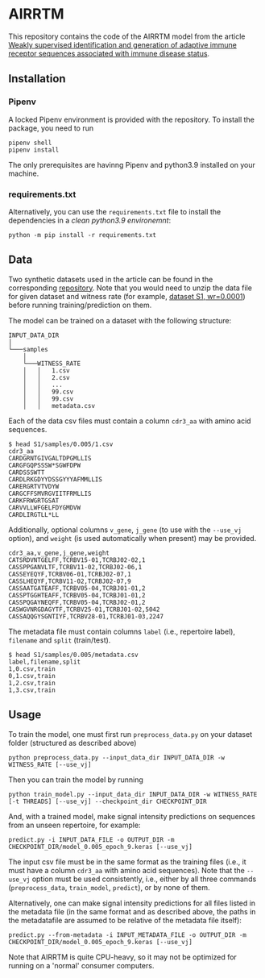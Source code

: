 # AIRRTM


This repository contains the code of the AIRRTM model from the article [Weakly supervised identification and generation of adaptive immune receptor sequences associated with immune disease status](https://www.biorxiv.org/content/10.1101/2023.09.24.558823v1). 

## Installation

### Pipenv
A locked Pipenv environment is provided with the repository.
To install the package, you need to run 
```shell
pipenv shell
pipenv install
```
The only prerequisites are havinng Pipenv and python3.9 installed on your machine.

### requirements.txt
Alternatively, you can use the `requirements.txt` file to install the dependencies in a *clean python3.9 environemnt*:
```shell
python -m pip install -r requirements.txt
```


## Data
Two synthetic datasets used in the article can be found in the corresponding [repository](https://github.com/csi-greifflab/airrtm_data). Note that you would need to unzip the data file for given dataset and witness rate (for example, [dataset S1, wr=0.0001](https://github.com/csi-greifflab/airrtm_data/blob/main/S1/samples/0.0001/data.zip)) before running training/prediction on them.

The model can be trained on a dataset with the following structure:
```
INPUT_DATA_DIR
│
└───samples
    │
    └───WITNESS_RATE
    │   │   1.csv
    │   │   2.csv
    │   │   ...
    │   │   99.csv
    │   │   99.csv
    │   │   metadata.csv
```

Each of the data csv files must contain a column `cdr3_aa` with amino acid sequences.
```
$ head S1/samples/0.005/1.csv
cdr3_aa
CARDGRNTGIVGALTDPGMLLIS
CARGFGQPSSSW*SGWFDPW
CARDSSSWTT
CARDLRKGDYYDSSGYYYAFMMLLIS
CARERGRTVTVDYW
CARGCFFSMVRGVIITFRMLLIS
CARKFRWGRTGSAT
CARVVLLWFGELFDYGMDVW
CARDLIRGTLL*LL
```

Additionally, optional columns `v_gene`, `j_gene` (to use with the `--use_vj` option), and `weight` (is used automatically when present) may be provided. 
```
cdr3_aa,v_gene,j_gene,weight
CATSRDVNTGELFF,TCRBV15-01,TCRBJ02-02,1
CASSPPGANVLTF,TCRBV11-02,TCRBJ02-06,1
CASSEYEQYF,TCRBV06-01,TCRBJ02-07,1
CASSLHEQYF,TCRBV11-02,TCRBJ02-07,9
CASSAATGATEAFF,TCRBV05-04,TCRBJ01-01,2
CASSPTGGHTEAFF,TCRBV05-04,TCRBJ01-01,2
CASSPQGAYNEQFF,TCRBV05-04,TCRBJ02-01,2
CASWGVNRGDAGYTF,TCRBV25-01,TCRBJ01-02,5042
CASSAQQGYSGNTIYF,TCRBV28-01,TCRBJ01-03,2247
```

The metadata file must contain columns `label` (i.e., repertoire label), `filename` and `split` (train/test). 
```
$ head S1/samples/0.005/metadata.csv
label,filename,split
1,0.csv,train
0,1.csv,train
1,2.csv,train
1,3.csv,train
```

## Usage

To train the model, one must first run `preprocess_data.py` on your dataset folder (structured as described above)
```
python preprocess_data.py --input_data_dir INPUT_DATA_DIR -w WITNESS_RATE [--use_vj]
```

Then you can train the model by running
```
python train_model.py --input_data_dir INPUT_DATA_DIR -w WITNESS_RATE [-t THREADS] [--use_vj] --checkpoint_dir CHECKPOINT_DIR
```

And, with a trained model, make signal intensity predictions on sequences from an unseen repertoire, for example:
```
predict.py -i INPUT_DATA_FILE -o OUTPUT_DIR -m CHECKPOINT_DIR/model_0.005_epoch_9.keras [--use_vj]
```
The input csv file must be in the same format as the training files (i.e., it must have a column `cdr3_aa` with amino acid sequences).
Note that the `--use_vj` option must be used consistently, i.e., either by all three commands (`preprocess_data`, `train_model`, `predict`), or by none of them.

Alternatively, one can make signal intensity predictions for all files listed in the metadata file (in the same format and as described above, the paths in the metadatafile are assumed to be relative of the metadata file itself):
```
predict.py --from-metadata -i INPUT_METADATA_FILE -o OUTPUT_DIR -m CHECKPOINT_DIR/model_0.005_epoch_9.keras [--use_vj]
```


Note that AIRRTM is quite CPU-heavy, so it may not be optimized for running on a 'normal' consumer computers.
